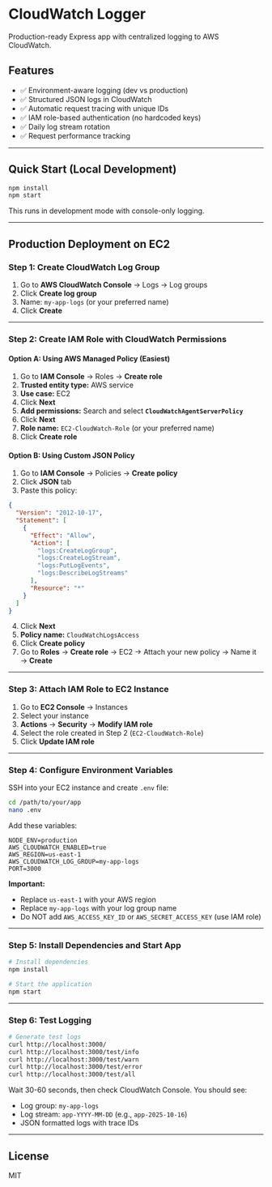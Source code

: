 # CloudWatch Logger

Production-ready Express app with centralized logging to AWS CloudWatch.

## Features

- ✅ Environment-aware logging (dev vs production)
- ✅ Structured JSON logs in CloudWatch
- ✅ Automatic request tracing with unique IDs
- ✅ IAM role-based authentication (no hardcoded keys)
- ✅ Daily log stream rotation
- ✅ Request performance tracking

---

## Quick Start (Local Development)

```bash
npm install
npm start
```

This runs in development mode with console-only logging.

---

## Production Deployment on EC2

### Step 1: Create CloudWatch Log Group

1. Go to **AWS CloudWatch Console** → Logs → Log groups
2. Click **Create log group**
3. Name: `my-app-logs` (or your preferred name)
4. Click **Create**

---

### Step 2: Create IAM Role with CloudWatch Permissions

#### Option A: Using AWS Managed Policy (Easiest)

1. Go to **IAM Console** → Roles → **Create role**
2. **Trusted entity type:** AWS service
3. **Use case:** EC2
4. Click **Next**
5. **Add permissions:** Search and select **`CloudWatchAgentServerPolicy`**
6. Click **Next**
7. **Role name:** `EC2-CloudWatch-Role` (or your preferred name)
8. Click **Create role**

#### Option B: Using Custom JSON Policy

1. Go to **IAM Console** → Policies → **Create policy**
2. Click **JSON** tab
3. Paste this policy:

```json
{
  "Version": "2012-10-17",
  "Statement": [
    {
      "Effect": "Allow",
      "Action": [
        "logs:CreateLogGroup",
        "logs:CreateLogStream",
        "logs:PutLogEvents",
        "logs:DescribeLogStreams"
      ],
      "Resource": "*"
    }
  ]
}
```

4. Click **Next**
5. **Policy name:** `CloudWatchLogsAccess`
6. Click **Create policy**
7. Go to **Roles** → **Create role** → EC2 → Attach your new policy → Name it → **Create**

---

### Step 3: Attach IAM Role to EC2 Instance

1. Go to **EC2 Console** → Instances
2. Select your instance
3. **Actions** → **Security** → **Modify IAM role**
4. Select the role created in Step 2 (`EC2-CloudWatch-Role`)
5. Click **Update IAM role**

---

### Step 4: Configure Environment Variables

SSH into your EC2 instance and create `.env` file:

```bash
cd /path/to/your/app
nano .env
```

Add these variables:

```env
NODE_ENV=production
AWS_CLOUDWATCH_ENABLED=true
AWS_REGION=us-east-1
AWS_CLOUDWATCH_LOG_GROUP=my-app-logs
PORT=3000
```

**Important:**

- Replace `us-east-1` with your AWS region
- Replace `my-app-logs` with your log group name
- Do NOT add `AWS_ACCESS_KEY_ID` or `AWS_SECRET_ACCESS_KEY` (use IAM role)

---

### Step 5: Install Dependencies and Start App

```bash
# Install dependencies
npm install

# Start the application
npm start

```

---

### Step 6: Test Logging

```bash
# Generate test logs
curl http://localhost:3000/
curl http://localhost:3000/test/info
curl http://localhost:3000/test/warn
curl http://localhost:3000/test/error
curl http://localhost:3000/test/all
```

Wait 30-60 seconds, then check CloudWatch Console. You should see:

- Log group: `my-app-logs`
- Log stream: `app-YYYY-MM-DD` (e.g., `app-2025-10-16`)
- JSON formatted logs with trace IDs

---

## License

MIT
